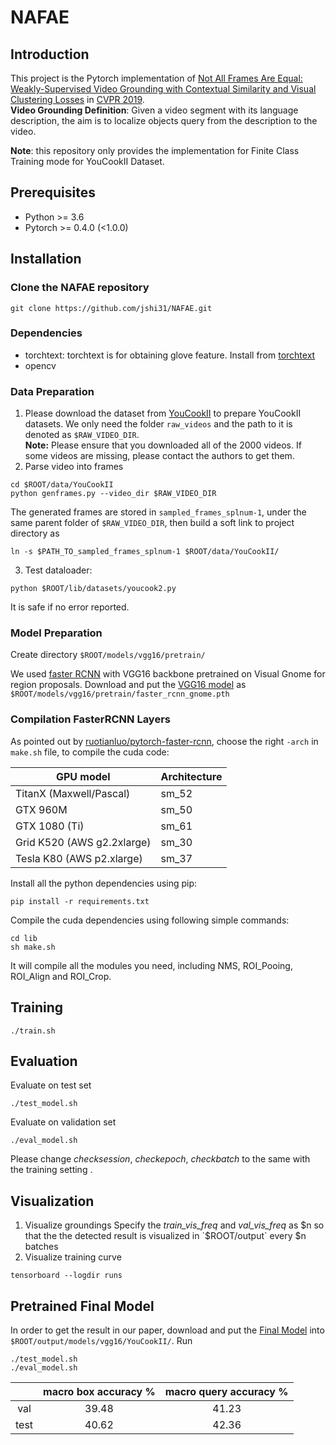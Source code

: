# NAFAE

## Introduction

This project is the Pytorch implementation of [Not All Frames Are Equal: Weakly-Supervised Video Grounding
with Contextual Similarity and Visual Clustering Losses](http://openaccess.thecvf.com/content_CVPR_2019/papers/Shi_Not_All_Frames_Are_Equal_Weakly-Supervised_Video_Grounding_With_Contextual_CVPR_2019_paper.pdf) in [CVPR 2019](http://cvpr2019.thecvf.com/).  
**Video Grounding Definition**: Given a video segment with its language description, the aim is to localize objects query from the description to the video.

**Note**: this repository only provides the implementation for Finite Class Training mode for YouCookII Dataset.

## Prerequisites
* Python >= 3.6
* Pytorch >= 0.4.0 (<1.0.0)

## Installation
### Clone the NAFAE repository
```
git clone https://github.com/jshi31/NAFAE.git 
```
### Dependencies
* torchtext: torchtext is for obtaining glove feature. Install from [torchtext](https://github.com/spro/practical-pytorch/blob/master/glove-word-vectors/glove-word-vectors.ipynb)
* opencv

### Data Preparation
1. Please download the dataset from [YouCookII](http://youcook2.eecs.umich.edu) to prepare YouCookII datasets.
We only need the folder `raw_videos` and the path to it is denoted as `$RAW_VIDEO_DIR`.  
**Note:** Please ensure that you downloaded all of the 2000 videos. If some videos are missing, please contact the authors to get them. 
2. Parse video into frames
```
cd $ROOT/data/YouCookII 
python genframes.py --video_dir $RAW_VIDEO_DIR
```
The generated frames are stored in `sampled_frames_splnum-1`, under the same parent folder of `$RAW_VIDEO_DIR`, then build a soft link to project directory as   
```
ln -s $PATH_TO_sampled_frames_splnum-1 $ROOT/data/YouCookII/
```
3. Test dataloader:  
```
python $ROOT/lib/datasets/youcook2.py
```
It is safe if no error reported.

### Model Preparation

Create directory ``$ROOT/models/vgg16/pretrain/`` 

We used [faster RCNN](https://github.com/jwyang/faster-rcnn.pytorch) with VGG16 backbone pretrained on Visual Gnome for region proposals. Download and put the [VGG16 model](http://data.lip6.fr/cadene/faster-rcnn.pytorch/faster_rcnn_1_19_48611.pth) as ``$ROOT/models/vgg16/pretrain/faster_rcnn_gnome.pth``

### Compilation FasterRCNN Layers

As pointed out by [ruotianluo/pytorch-faster-rcnn](https://github.com/ruotianluo/pytorch-faster-rcnn), choose the right `-arch` in `make.sh` file, to compile the cuda code:

| GPU model  | Architecture |
| ------------- | ------------- |
| TitanX (Maxwell/Pascal) | sm_52 |
| GTX 960M | sm_50 |
| GTX 1080 (Ti) | sm_61 |
| Grid K520 (AWS g2.2xlarge) | sm_30 |
| Tesla K80 (AWS p2.xlarge) | sm_37 |

Install all the python dependencies using pip:
```
pip install -r requirements.txt
```

Compile the cuda dependencies using following simple commands:

```
cd lib
sh make.sh
```
It will compile all the modules you need, including NMS, ROI_Pooing, ROI_Align and ROI_Crop. 

## Training 
```
./train.sh
```
## Evaluation
Evaluate on test set
```
./test_model.sh
```
Evaluate on validation set 
```
./eval_model.sh
```
Please change *checksession*, *checkepoch*, *checkbatch* to the same with the training setting .

## Visualization
1. Visualize groundings
Specify the *train_vis_freq* and *val_vis_freq* as $n so that the the detected result is visualized in `$ROOT/output` every $n batches
2. Visualize training curve
```
tensorboard --logdir runs
```

## Pretrained Final Model 
In order to get the result in our paper, download and put the [Final Model](https://uofr-my.sharepoint.com/:u:/g/personal/jshi31_ur_rochester_edu/EXxsrJ66cyVKsmd4ANQJVfsBrKVDvgBKvao7whSN4DUZmA?e=ZqVSp1) into ``$ROOT/output/models/vgg16/YouCookII/``. Run 
```angular2html
./test_model.sh
./eval_model.sh
``` 
|      | macro box accuracy % | macro query accuracy % |
|:----:|:--------------------:|:----------------------:|
|  val |         39.48        |          41.23         |
| test |         40.62        |          42.36         |

   
